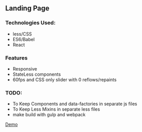 <h2>Landing Page</h2>
<h3>Technologies Used:</h3>
<ul>
  <li>less/CSS</li>
  <li>ES6/Babel</li>
  <li>React</li>
</ul>

<h3>Features</h3>
<ul>
  <li>Responsive</li>
  <li>StateLess components</li>
  <li>60fps and CSS only slider with 0 reflows/repaints</li>
</ul>
<h3>TODO:</h3>
<ul>
  <li>To Keep Components and data-factories in separate js files
  <li>To Keep Less Mixins in separate less files
  <li> make build with gulp and webpack</li>
</ul>

<a href="http://rawgit.com/shishirarora3/landing-page/master/index.html" target="_blank">Demo</a>
